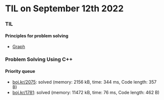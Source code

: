 # **TIL on September 12th 2022**
### TIL
#### Principles for problem solving
- [Graph](../../../Computer%20science/Algorithm/graph-09-12-2022.md)

### Problem Solving Using C++
#### Priority queue
- [boj.kr/2075](../../../Problem%20Solving/boj/Priority%20queue/2075-re-09-12-2022.cpp): solved (memory: 2156 kB, time: 344 ms, Code length: 357 B)
- [boj.kr/1781](../../../Problem%20Solving/boj/Priority%20queue/1781-09-12-2022.cpp): solved (memory: 11472 kB, time: 76 ms, Code length: 462 B)